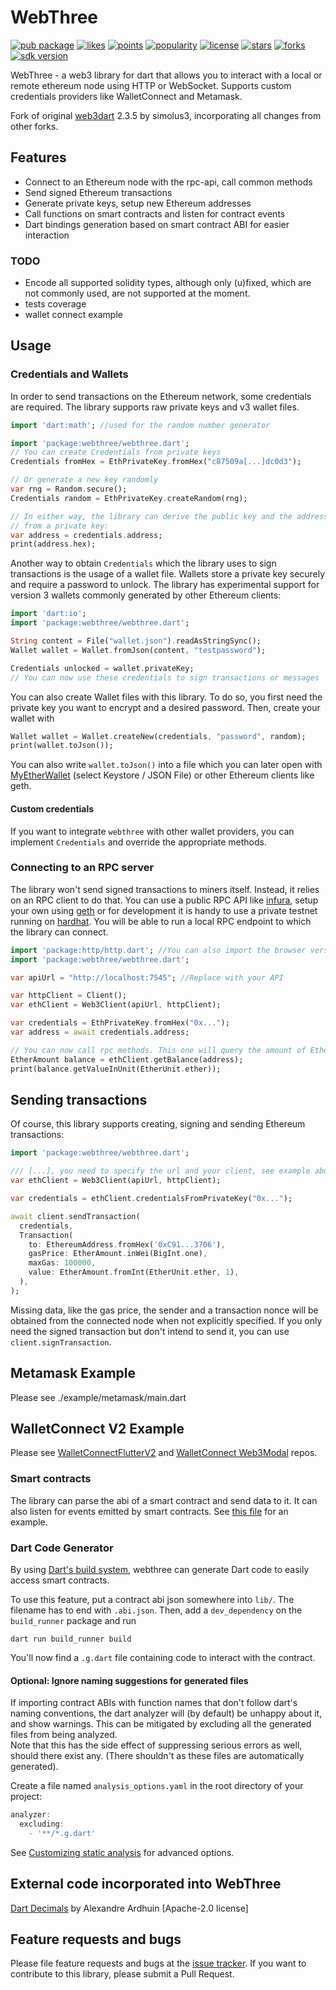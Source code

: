 # WebThree

[![pub package](https://img.shields.io/pub/v/webthree)](https://pub.dartlang.org/packages/webthree)
[![likes](https://img.shields.io/pub/likes/webthree)](https://pub.dartlang.org/packages/webthree/score)
[![points](https://img.shields.io/pub/points/webthree)](https://pub.dartlang.org/packages/webthree/score)
[![popularity](https://img.shields.io/pub/popularity/webthree)](https://pub.dartlang.org/packages/webthree/score)
[![license](https://img.shields.io/github/license/devopsdao/webthree)](https://pub.dartlang.org/packages/web3dart)
[![stars](https://img.shields.io/github/stars/devopsdao/webthree)](https://github.com/devopsdao/webthree/stargazers)
[![forks](https://img.shields.io/github/forks/devopsdao/webthree)](https://github.com/devopsdao/webthree/network/members)
[![sdk version](https://badgen.net/pub/sdk-version/webthree)](https://pub.dartlang.org/packages/webthree)

WebThree - a web3 library for dart that allows you to interact with a local or remote ethereum node using HTTP or WebSocket. Supports custom credentials providers like WalletConnect and Metamask.

Fork of original [web3dart](https://github.com/simolus3/web3dart) 2.3.5 by simolus3, incorporating all changes from other forks.

## Features

- Connect to an Ethereum node with the rpc-api, call common methods
- Send signed Ethereum transactions
- Generate private keys, setup new Ethereum addresses
- Call functions on smart contracts and listen for contract events
- Dart bindings generation based on smart contract ABI for easier interaction

### TODO

- Encode all supported solidity types, although only (u)fixed,
  which are not commonly used, are not supported at the moment.
- tests coverage
- wallet connect example

## Usage

### Credentials and Wallets

In order to send transactions on the Ethereum network, some credentials
are required. The library supports raw private keys and v3 wallet files.

```dart
import 'dart:math'; //used for the random number generator

import 'package:webthree/webthree.dart';
// You can create Credentials from private keys
Credentials fromHex = EthPrivateKey.fromHex("c87509a[...]dc0d3");

// Or generate a new key randomly
var rng = Random.secure();
Credentials random = EthPrivateKey.createRandom(rng);

// In either way, the library can derive the public key and the address
// from a private key:
var address = credentials.address;
print(address.hex);
```

Another way to obtain `Credentials` which the library uses to sign
transactions is the usage of a wallet file. Wallets store a private
key securely and require a password to unlock. The library has experimental
support for version 3 wallets commonly generated by other Ethereum clients:

```dart
import 'dart:io';
import 'package:webthree/webthree.dart';

String content = File("wallet.json").readAsStringSync();
Wallet wallet = Wallet.fromJson(content, "testpassword");

Credentials unlocked = wallet.privateKey;
// You can now use these credentials to sign transactions or messages
```

You can also create Wallet files with this library. To do so, you first need
the private key you want to encrypt and a desired password. Then, create
your wallet with

```dart
Wallet wallet = Wallet.createNew(credentials, "password", random);
print(wallet.toJson());
```

You can also write `wallet.toJson()` into a file which you can later open
with [MyEtherWallet](https://www.myetherwallet.com/#view-wallet-info)
(select Keystore / JSON File) or other Ethereum clients like geth.

#### Custom credentials

If you want to integrate `webthree` with other wallet providers, you can implement
`Credentials` and override the appropriate methods.

### Connecting to an RPC server

The library won't send signed transactions to miners itself. Instead,
it relies on an RPC client to do that. You can use a public RPC API like
[infura](https://infura.io/), setup your own using [geth](https://geth.ethereum.org/docs/getting-started)
or for development it is handy to use a private testnet running on 
[hardhat](https://hardhat.org/hardhat-runner/docs/getting-started#quick-start). You will be able to run a local RPC endpoint to which the library can connect.

```dart
import 'package:http/http.dart'; //You can also import the browser version
import 'package:webthree/webthree.dart';

var apiUrl = "http://localhost:7545"; //Replace with your API

var httpClient = Client();
var ethClient = Web3Client(apiUrl, httpClient);

var credentials = EthPrivateKey.fromHex("0x...");
var address = await credentials.address;

// You can now call rpc methods. This one will query the amount of Ether you own
EtherAmount balance = ethClient.getBalance(address);
print(balance.getValueInUnit(EtherUnit.ether));
```

## Sending transactions

Of course, this library supports creating, signing and sending Ethereum
transactions:

```dart
import 'package:webthree/webthree.dart';

/// [...], you need to specify the url and your client, see example above
var ethClient = Web3Client(apiUrl, httpClient);

var credentials = ethClient.credentialsFromPrivateKey("0x...");

await client.sendTransaction(
  credentials,
  Transaction(
    to: EthereumAddress.fromHex('0xC91...3706'),
    gasPrice: EtherAmount.inWei(BigInt.one),
    maxGas: 100000,
    value: EtherAmount.fromInt(EtherUnit.ether, 1),
  ),
);
```

Missing data, like the gas price, the sender and a transaction nonce will be
obtained from the connected node when not explicitly specified. If you only need
the signed transaction but don't intend to send it, you can use
`client.signTransaction`.


## Metamask Example

  Please see ./example/metamask/main.dart

## WalletConnect V2 Example

  Please see [WalletConnectFlutterV2](https://github.com/WalletConnect/WalletConnectFlutterV2) and [WalletConnect Web3Modal](https://github.com/WalletConnect/Web3ModalFlutter) repos.


### Smart contracts

The library can parse the abi of a smart contract and send data to it. It can also
listen for events emitted by smart contracts. See [this file](https://github.com/devopsdao/webthree/blob/development/example/contracts.dart)
for an example.

### Dart Code Generator

By using [Dart's build system](https://github.com/dart-lang/build/), webthree can
generate Dart code to easily access smart contracts.

To use this feature, put a contract abi json somewhere into `lib/`.
The filename has to end with `.abi.json`.
Then, add a `dev_dependency` on the `build_runner` package and run

```
dart run build_runner build
```

You'll now find a `.g.dart` file containing code to interact with the contract.

#### Optional: Ignore naming suggestions for generated files

If importing contract ABIs with function names that don't follow dart's naming conventions, the dart analyzer will (by default) be unhappy about it, and show warnings.
This can be mitigated by excluding all the generated files from being analyzed.  
Note that this has the side effect of suppressing serious errors as well, should there exist any. (There shouldn't as these files are automatically generated).

Create a file named `analysis_options.yaml` in the root directory of your project:

```dart
analyzer:
  excluding: 
    - '**/*.g.dart'
```

See [Customizing static analysis](https://dart.dev/guides/language/analysis-options) for advanced options.

## External code incorporated into WebThree

[Dart Decimals](https://github.com/a14n/dart-decimal) by Alexandre Ardhuin [Apache-2.0 license]

## Feature requests and bugs

Please file feature requests and bugs at the [issue tracker][tracker].
If you want to contribute to this library, please submit a Pull Request.

[tracker]: https://github.com/devopsdao/webthree/issues/new
